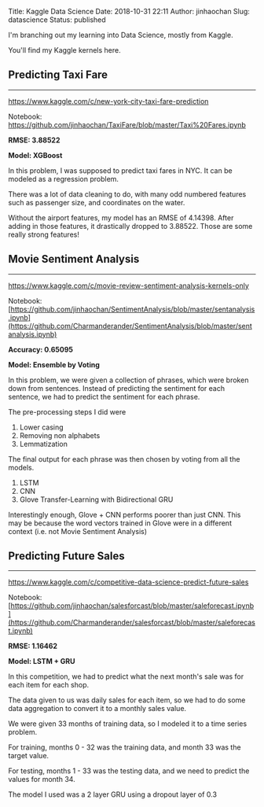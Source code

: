 Title: Kaggle Data Science
Date: 2018-10-31 22:11
Author: jinhaochan
Slug: datascience
Status: published



I'm branching out my learning into Data Science, mostly from Kaggle.





You'll find my Kaggle kernels here.





Predicting Taxi Fare
--------------------





------------------------------------------------------------------------



</p>


<https://www.kaggle.com/c/new-york-city-taxi-fare-prediction>





Notebook: <https://github.com/jinhaochan/TaxiFare/blob/master/Taxi%20Fares.ipynb>





**RMSE: 3.88522**





**Model: XGBoost**





In this problem, I was supposed to predict taxi fares in NYC. It can be modeled as a regression problem.





There was a lot of data cleaning to do, with many odd numbered features such as passenger size, and coordinates on the water.





Without the airport features, my model has an RMSE of 4.14398. After adding in those features, it drastically dropped to 3.88522. Those are some really strong features!





Movie Sentiment Analysis
------------------------





------------------------------------------------------------------------



</p>


<https://www.kaggle.com/c/movie-review-sentiment-analysis-kernels-only>[](https://www.kaggle.com/earthshaker/lstm-cnn-glove-bidirectional-gru-aggregation)





Notebook: [https://github.com/jinhaochan/SentimentAnalysis/blob/master/sentanalysis.ipynb](https://github.com/Charmanderander/SentimentAnalysis/blob/master/sentanalysis.ipynb)





**Accuracy: 0.65095**





**Model: Ensemble by Voting**





In this problem, we were given a collection of phrases, which were broken down from sentences. Instead of predicting the sentiment for each sentence, we had to predict the sentiment for each phrase.





The pre-processing steps I did were



<!-- wp:list {"ordered":true} -->

1.  Lower casing
2.  Removing non alphabets
3.  Lemmatization





The final output for each phrase was then chosen by voting from all the models.



<!-- wp:list {"ordered":true} -->

1.  LSTM
2.  CNN
3.  Glove Transfer-Learning with Bidirectional GRU





Interestingly enough, Glove + CNN performs poorer than just CNN. This may be because the word vectors trained in Glove were in a different context (i.e. not Movie Sentiment Analysis)





Predicting Future Sales
-----------------------





------------------------------------------------------------------------



</p>


<https://www.kaggle.com/c/competitive-data-science-predict-future-sales>





Notebook: [https://github.com/jinhaochan/salesforcast/blob/master/saleforecast.ipynb](https://github.com/Charmanderander/salesforcast/blob/master/saleforecast.ipynb)





**RMSE: 1.16462**





**Model: LSTM + GRU**





In this competition, we had to predict what the next month's sale was for each item for each shop.





The data given to us was daily sales for each item, so we had to do some data aggregation to convert it to a monthly sales value.





We were given 33 months of training data, so I modeled it to a time series problem.





For training, months 0 - 32 was the training data, and month 33 was the target value.





For testing, months 1 - 33 was the testing data, and we need to predict the values for month 34.





The model I used was a 2 layer GRU using a dropout layer of 0.3  


